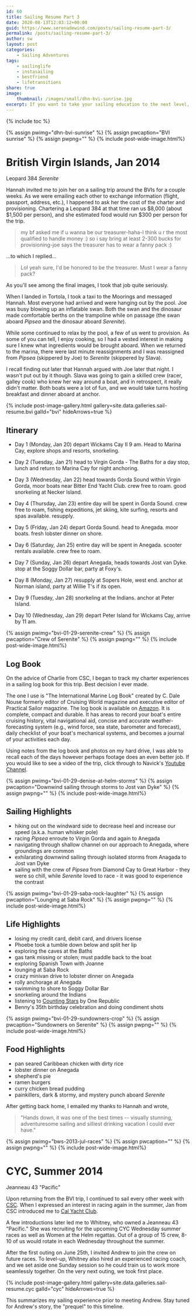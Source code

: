 ```yaml
---
id: 60
title: Sailing Resume Part 3
date: 2020-08-13T12:03:12+00:00
guid: https://www.serenadewind.com/posts/sailing-resume-part-3/
permalink: /posts/sailing-resume-part-3/
author: sw
layout: post
categories:
    - Sailing Adventures
tags:
    - sailinglife
    - instasailing
    - bestfriend
    - lifetransitions
share: true
image:
    thumbnail: /images/small/dhn-bvi-sunrise.jpg 
excerpt: If you want to take your sailing education to the next level, how about chartering a boat?  
---
```

{% include toc %}

{% assign pwimg="dhn-bvi-sunrise" %}
{% assign pwcaption="BVI sunrise" %}
{% assign pwpng="" %}
{% include post-wide-image.html%}

# British Virgin Islands, Jan 2014
Leopard 384 *Serenite*

Hannah invited me to join her on a sailing trip around the BVIs for a couple weeks. As we were emailing each other to exchange information (flight, passport, address, etc.), I happened to ask her the cost of the charter and provisioning. Chartering a Leopard 384 at that time ran us $8,000 (about $1,500 per person), and she estimated food would run $300 per person for the trip. 

> my bf asked me if u wanna be our treasurer-haha-I think u r the most qualified to handle money :) so i say bring at least 2-300 bucks for provisioning-joe says the treasurer has to wear a fanny pack :)

...to which I replied...

> Lol yeah sure, I'd be honored to be the treasurer. Must I wear a fanny pack? 

As you'll see among the final images, I took that job quite seriously. 

When I landed in Tortola, I took a taxi to the Moorings and messaged Hannah. Most everyone had arrived and were hanging out by the pool. Joe was busy blowing up an inflatable swan. Both the swan and the dinosaur made comfortable berths on the trampoline while on passage (the swan aboard *Pipsea* and the dinosaur aboard *Serenite*).

While some continued to relax by the pool, a few of us went to provision. As some of you can tell, I enjoy cooking, so I had a vested interest in making sure I knew what ingredients would be brought aboard. When we returned to the marina, there were last minute reassignments and I was reassigned from *Pipsea* (skippered by Joe) to *Serenite* (skippered by Slava). 

I recall finding out later that Hannah argued with Joe later that night. I wasn't put out by it though. Slava was going to gain a skilled crew (racer, galley cook) who knew her way around a boat, and in retrospect, it really didn't matter. Both boats were a lot of fun, and we would take turns hosting breakfast and dinner aboard at anchor.

{% include post-image-gallery.html gallery=site.data.galleries.sail-resume.bvi galId="bvi" hideArrows=true %}

## Itinerary

 - Day 1 (Monday, Jan 20) depart Wickams Cay II 9 am. Head to Marina Cay, explore shops and resorts, snorkeling.

 - Day 2 (Tuesday, Jan 21) head to Virgin Gorda - The Baths for a day stop, lunch and return to Marina Cay for night anchoring.

 - Day 3 (Wednesday, Jan 22) head towards Gorda Sound within Virgin Gorda, moor boats near Bitter End Yacht Club. crew free to roam. good snorkeling at Necker Island.

 - Day 4 (Thursday, Jan 23) entire day will be spent in Gorda Sound. crew free to roam, fishing expeditions, jet skiing, kite surfing, resorts and spas available. resupply.

 - Day 5 (Friday, Jan 24) depart Gorda Sound. head to Anegada. moor boats. fresh lobster dinner on shore.

 - Day 6 (Saturday, Jan 25) entire day will be spent in Anegada. scooter rentals available. crew free to roam.

 - Day 7 (Sunday, Jan 26) depart Anegada, heads towards Jost van Dyke. stop at the Soggy Dollar bar, party at Foxy's.

 - Day 8 (Monday, Jan 27) resupply at Sopers Hole, west end. anchor at Norman island, party at Willie T's if its open.

 - Day 9 (Tuesday, Jan 28) snorkeling at the Indians. anchor at Peter Island.

 - Day 10 (Wednesday, Jan 29) depart Peter Island for Wickams Cay, arrive by 11 am.

{% assign pwimg="bvi-01-29-serenite-crew" %}
{% assign pwcaption="Crew of Serenite" %}
{% assign pwpng="" %}
{% include post-wide-image.html%}

## Log Book

On the advice of Charlie from CSC, I began to track my charter experiences in  a sailing log book for this trip. Best decision I ever made. 

The one I use is "The International Marine Log Book" created by C. Dale Nouse formerly editor of Cruising World magazine and executive editor of Practical Sailor magazine. The log book is available on [Amazon](https://www.amazon.com/International-Marine-Log-Book/dp/0070482373/). It is complete, compact and durable. It has areas to record your boat's entire cruising history, vital navigational aid, concise and accurate weather-forecasting system (e.g., wind force, sea state, barometer and forecast), daily checklist of your boat's mechanical systems, and becomes a journal of your activities each day.

Using notes from the log book and photos on my hard drive, I was able to recall each of the days however perhaps footage does an even better job. If you would like to see a video of the trip, click through to Navick's [Youtube Channel](https://www.youtube.com/watch?v=Fj70EJOr7zs).

{% assign pwimg="bvi-01-29-denise-at-helm-storms" %}
{% assign pwcaption="Downwind sailing through storms to Jost van Dyke" %}
{% assign pwpng="" %}
{% include post-wide-image.html%}

## Sailing Highlights 

 - hiking out on the windward side to decrease heel and increase our speed (a.k.a. human whisker pole)
 - racing *Pipsea* enroute to Virgin Gorda and again to Anegada
 - navigating through shallow channel on our approach to Anegada, where groundings are common
 - exhilarating downwind sailing through isolated storms from Anagada to Jost van Dyke
 - sailing with the crew of *Pipsea* from Diamond Cay to Great Harbor - they were so chill, while *Serenite* loved to race - it was good to experience the contrast

{% assign pwimg="bvi-01-29-saba-rock-laughter" %}
{% assign pwcaption="Lounging at Saba Rock" %}
{% assign pwpng="" %}
{% include post-wide-image.html%}

## Life Highlights 

 - losing my credit card, debit card, and drivers license
 - Phoebe took a tumble down below and split her lip 
 - exploring the caves at the Baths
 - gas tank missing or stolen; must paddle back to the boat
 - exploring Spanish Town with Joanne
 - lounging at Saba Rock
 - crazy minivan drive to lobster dinner on Anegada
 - rolly anchorage at Anegada
 - swimming to shore to Soggy Dollar Bar
 - snorkeling around the Indians
 - listening to [Counting Stars](https://www.youtube.com/watch?v=hT_nvWreIhg) by One Republic
 - Benny's 35th birthday celebration and doing condiment shots  

{% assign pwimg="bvi-01-29-sundowners-crop" %}
{% assign pwcaption="Sundowners on Serenite" %}
{% assign pwpng="" %}
{% include post-wide-image.html%}

## Food Highlights

 - pan seared Caribbean chicken with dirty rice
 - lobster dinner on Anegada 
 - shepherd's pie
 - ramen burgers
 - curry chicken bread pudding
 - painkillers, dark & stormy, and mystery punch aboard *Serenite*

After getting back home, I emailed my thanks to Hannah and wrote, 

>"Hands down, it was one of the best times -- visually stunning, adventuresome sailing and silliest drinking vacation I could ever have."

{% assign pwimg="bws-2013-jul-races" %}
{% assign pwcaption="" %}
{% assign pwpng="" %}
{% include post-wide-image.html%}

# CYC, Summer 2014
Jeanneau 43 "Pacific"

Upon returning from the BVI trip, I continued to sail every other week with [CSC](http://www.californiasailingcoop.org/index.html). When I expressed an interest in racing again in the summer, Jan from CSC introduced me to [Cal Yacht Club](http://www.calyachtclub.com/). 

A few introductions later led me to Whitney, who owned a Jeanneau 43 "Pacific." She was recruiting for the upcoming CYC Wednesday summer races as well as Women at the Helm regattas. Out of a group of 15 crew, 8-10 of us would rotate in each Wednesday throughout the summer. 

After the first outing on June 25th, I invited Andrew to join the crew on future races. To level-up, Whitney also hired an experienced racing coach, and we set aside one Sunday session so he could train us to work more seamlessly together. On the very next outing, we took first place.  

{% include post-image-gallery.html gallery=site.data.galleries.sail-resume.cyc galId="cyc" hideArrows=true %}

This summarizes my sailing experience prior to meeting Andrew. Stay tuned for Andrew's story, the "prequel" to this timeline.
